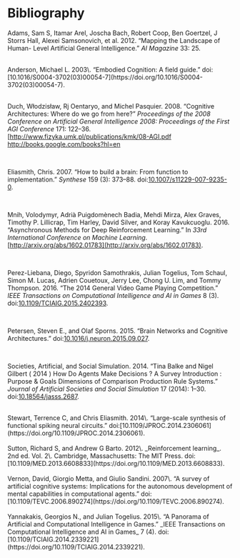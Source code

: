   <meta http-equiv="Content-Type" content="text/html; charset=utf-8">
  <meta http-equiv="Content-Style-Type" content="text/css">
  <meta name="generator" content="pandoc">
  <title></title>
  <style type="text/css">code{white-space: pre;}</style>

# Bibliography

<div id="refs" class="references"><div id="ref-Adams2012">

Adams, Sam S, Itamar Arel, Joscha Bach, Robert Coop, Ben Goertzel, J Storrs Hall, Alexei Samsonovich, et al. 2012\. “Mapping the Landscape of Human- Level Artificial General Intelligence.” _AI Magazine_ 33: 25.

</div>
</br>
<div id="ref-Anderson2003">
Anderson, Michael L. 2003\. “Embodied Cognition: A field guide.” doi:[10.1016/S0004-3702(03)00054-7](https://doi.org/10.1016/S0004-3702(03)00054-7).
</div>
</br>
<div id="ref-Duch2008">

Duch, Włodzisław, Rj Oentaryo, and Michel Pasquier. 2008\. “Cognitive Architectures: Where do we go from here?” _Proceedings of the 2008 Conference on Artificial General Intelligence 2008: Proceedings of the First AGI Conference_ 171: 122–36\. [http://www.fizyka.umk.pl/publications/kmk/08-AGI.pdf http://books.google.com/books?hl=en

</div></br><div id="ref-Eliasmith2007">

Eliasmith, Chris. 2007\. “How to build a brain: From function to implementation.” _Synthese_ 159 (3): 373–88\. doi:[10.1007/s11229-007-9235-0](https://doi.org/10.1007/s11229-007-9235-0).

</div></br><div id="ref-Mnih2016">

Mnih, Volodymyr, Adrià Puigdomènech Badia, Mehdi Mirza, Alex Graves, Timothy P. Lillicrap, Tim Harley, David Silver, and Koray Kavukcuoglu. 2016\. “Asynchronous Methods for Deep Reinforcement Learning.” In _33rd International Conference on Machine Learning_. [http://arxiv.org/abs/1602.01783](http://arxiv.org/abs/1602.01783).

</div></br>

<div id="ref-Perez-Liebana2016">

Perez-Liebana, Diego, Spyridon Samothrakis, Julian Togelius, Tom Schaul, Simon M. Lucas, Adrien Couetoux, Jerry Lee, Chong U. Lim, and Tommy Thompson. 2016\. “The 2014 General Video Game Playing Competition.” _IEEE Transactions on Computational Intelligence and AI in Games_ 8 (3). doi:[10.1109/TCIAIG.2015.2402393](https://doi.org/10.1109/TCIAIG.2015.2402393).

</div></br>
<div id="ref-Petersen2015">

Petersen, Steven E., and Olaf Sporns. 2015\. “Brain Networks and Cognitive Architectures.” doi:[10.1016/j.neuron.2015.09.027](https://doi.org/10.1016/j.neuron.2015.09.027).

</div></br>
<div id="ref-Societies2014">

Societies, Artificial, and Social Simulation. 2014\. “Tina Balke and Nigel Gilbert ( 2014 ) How Do Agents Make Decisions ? A Survey Introduction : Purpose & Goals Dimensions of Comparison Production Rule Systems.” _Journal of Artificial Societies and Social Simulation_ 17 (2014): 1–30\. doi:[10.18564/jasss.2687](https://doi.org/10.18564/jasss.2687).
</div>
</br>
<div id="ref-Stewart2014">
Stewart, Terrence C, and Chris Eliasmith. 2014\. “Large-scale synthesis of functional spiking neural circuits.” doi:[10.1109/JPROC.2014.2306061](https://doi.org/10.1109/JPROC.2014.2306061).
</div>
</br>
<div id="ref-Sutton2012">
Sutton, Richard S, and Andrew G Barto. 2012\. _Reinforcement learning_. 2nd ed. Vol. 2\. Cambridge, Massachusetts: The MIT Press. doi:[10.1109/MED.2013.6608833](https://doi.org/10.1109/MED.2013.6608833).
</div>
</br>
<div id="ref-Vernon2007">
Vernon, David, Giorgio Metta, and Giulio Sandini. 2007\. “A survey of artificial cognitive systems: Implications for the autonomous development of mental capabilities in computational agents.” doi:[10.1109/TEVC.2006.890274](https://doi.org/10.1109/TEVC.2006.890274).
</div>
</br>
<div id="ref-Yannakakis2015">
Yannakakis, Georgios N., and Julian Togelius. 2015\. “A Panorama of Artificial and Computational Intelligence in Games.” _IEEE Transactions on Computational Intelligence and AI in Games_ 7 (4). doi:[10.1109/TCIAIG.2014.2339221](https://doi.org/10.1109/TCIAIG.2014.2339221).
</div></div>